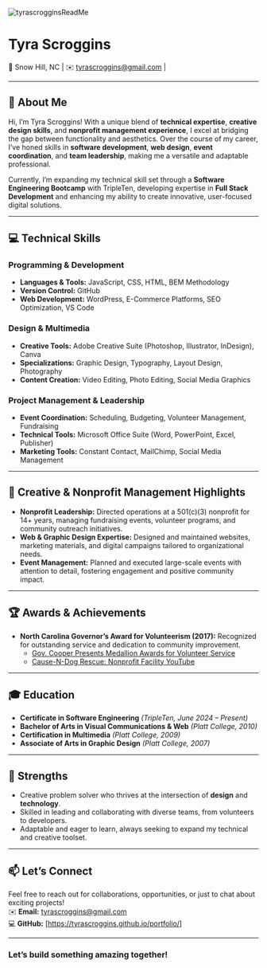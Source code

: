 
![tyrascrogginsReadMe](https://github.com/user-attachments/assets/45f357ff-1946-4017-9c74-07213acd3925)
# Tyra Scroggins  
📍 Snow Hill, NC | ✉️ tyrascroggins@gmail.com |  

---

## 🚀 About Me  
Hi, I’m Tyra Scroggins! With a unique blend of **technical expertise**, **creative design skills**, and **nonprofit management experience**, I excel at bridging the gap between functionality and aesthetics. Over the course of my career, I’ve honed skills in **software development**, **web design**, **event coordination**, and **team leadership**, making me a versatile and adaptable professional.  

Currently, I’m expanding my technical skill set through a **Software Engineering Bootcamp** with TripleTen, developing expertise in **Full Stack Development** and enhancing my ability to create innovative, user-focused digital solutions.  

---

## 💻 Technical Skills  
### Programming & Development  
- **Languages & Tools:** JavaScript, CSS, HTML, BEM Methodology  
- **Version Control:** GitHub  
- **Web Development:** WordPress, E-Commerce Platforms, SEO Optimization, VS Code  

### Design & Multimedia  
- **Creative Tools:** Adobe Creative Suite (Photoshop, Illustrator, InDesign), Canva  
- **Specializations:** Graphic Design, Typography, Layout Design, Photography  
- **Content Creation:** Video Editing, Photo Editing, Social Media Graphics  

### Project Management & Leadership  
- **Event Coordination:** Scheduling, Budgeting, Volunteer Management, Fundraising  
- **Technical Tools:** Microsoft Office Suite (Word, PowerPoint, Excel, Publisher)  
- **Marketing Tools:** Constant Contact, MailChimp, Social Media Management  

---

## 🎨 Creative & Nonprofit Management Highlights  
- **Nonprofit Leadership:** Directed operations at a 501(c)(3) nonprofit for 14+ years, managing fundraising events, volunteer programs, and community outreach initiatives.  
- **Web & Graphic Design Expertise:** Designed and maintained websites, marketing materials, and digital campaigns tailored to organizational needs.  
- **Event Management:** Planned and executed large-scale events with attention to detail, fostering engagement and positive community impact.  

---

## 🏆 Awards & Achievements  
- **North Carolina Governor’s Award for Volunteerism (2017):** Recognized for outstanding service and dedication to community improvement.  
  - [Gov. Cooper Presents Medallion Awards for Volunteer Service](https://governor.nc.gov/news/gov-cooper-presents-medallion-awards-volunteer-service)
  - [Cause-N-Dog Rescue: Nonprofit Facility YouTube](https://www.youtube.com/@CauseNDogRescue)  

---

## 🎓 Education  
- **Certificate in Software Engineering** *(TripleTen, June 2024 – Present)*  
- **Bachelor of Arts in Visual Communications & Web** *(Platt College, 2010)*  
- **Certification in Multimedia** *(Platt College, 2009)*  
- **Associate of Arts in Graphic Design** *(Platt College, 2007)*  

---

## 🌟 Strengths  
- Creative problem solver who thrives at the intersection of **design** and **technology**.  
- Skilled in leading and collaborating with diverse teams, from volunteers to developers.  
- Adaptable and eager to learn, always seeking to expand my technical and creative toolset.  

---

## 📫 Let’s Connect  
Feel free to reach out for collaborations, opportunities, or just to chat about exciting projects!  
✉️ **Email:** tyrascroggins@gmail.com  
💻 **GitHub:** [https://tyrascroggins.github.io/portfolio/]  

---

### Let’s build something amazing together!  
